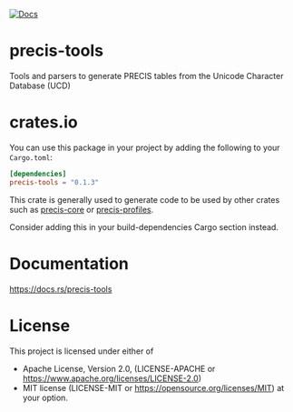 [![Docs](https://docs.rs/precis-tools/badge.svg)](https://docs.rs/precis-tools)

# precis-tools

Tools and parsers to generate PRECIS tables from the Unicode Character Database (UCD)

# crates.io

You can use this package in your project by adding the following
to your `Cargo.toml`:

```toml
[dependencies]
precis-tools = "0.1.3"
```

This crate is generally used to generate code to be used by other crates such as
[precis-core](https://docs.rs/precis-core) or [precis-profiles](https://docs.rs/precis-profiles).

Consider adding this in your build-dependencies Cargo section instead.

# Documentation
https://docs.rs/precis-tools

# License

This project is licensed under either of
* Apache License, Version 2.0, (LICENSE-APACHE or https://www.apache.org/licenses/LICENSE-2.0)
* MIT license (LICENSE-MIT or https://opensource.org/licenses/MIT) at your option.

